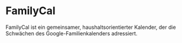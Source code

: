 # FamilyCal
FamilyCal ist ein gemeinsamer, haushaltsorientierter Kalender, der die Schwächen des Google-Familienkalenders adressiert.
